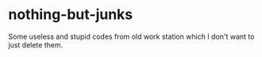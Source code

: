 # nothing-but-junks
Some useless and stupid codes from old work station which I don't want to just delete them.
